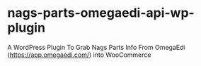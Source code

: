 # nags-parts-omegaedi-api-wp-plugin

A WordPress Plugin To Grab Nags Parts Info From OmegaEdi (https://app.omegaedi.com/) into WooCommerce